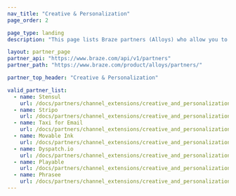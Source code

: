 ```yaml
---
nav_title: "Creative & Personalization"
page_order: 2

page_type: landing
description: "This page lists Braze partners (Alloys) who allow you to personalize and add creative your messages."

layout: partner_page
partner_api: "https://www.braze.com/api/v1/partners"
partner_path: "https://www.braze.com/product/alloys/partners/"

partner_top_header: "Creative & Personalization"

valid_partner_list:
  - name: Stensul
    url: /docs/partners/channel_extensions/creative_and_personalization/email_orchestration/stensul/
  - name: Stripo
    url: /docs/partners/channel_extensions/creative_and_personalization/email_orchestration/stripo/
  - name: Taxi for Email
    url: /docs/partners/channel_extensions/creative_and_personalization/email_orchestration/taxi_for_email/
  - name: Movable Ink
    url: /docs/partners/channel_extensions/creative_and_personalization/intelligent_content/movable_ink/
  - name: Dyspatch.io
    url: /docs/partners/channel_extensions/creative_and_personalization/email_orchestration/dyspatch/
  - name: Playable
    url: /docs/partners/channel_extensions/creative_and_personalization/intelligent_content/playable/
  - name: Phrasee
    url: /docs/partners/channel_extensions/creative_and_personalization/language_optimization/phrasee/
---
```

